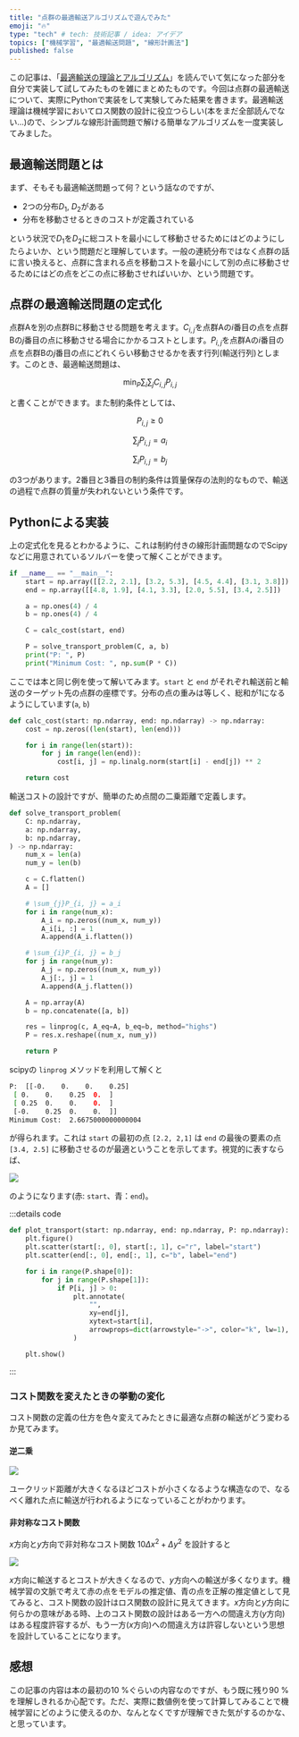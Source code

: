 ```yaml
---
title: "点群の最適輸送アルゴリズムで遊んでみた"
emoji: "🔥"
type: "tech" # tech: 技術記事 / idea: アイデア
topics: ["機械学習", "最適輸送問題", "線形計画法"]
published: false
---
```


この記事は、「[最適輸送の理論とアルゴリズム](https://www.amazon.co.jp/%E6%9C%80%E9%81%A9%E8%BC%B8%E9%80%81%E3%81%AE%E7%90%86%E8%AB%96%E3%81%A8%E3%82%A2%E3%83%AB%E3%82%B4%E3%83%AA%E3%82%BA%E3%83%A0-%E6%A9%9F%E6%A2%B0%E5%AD%A6%E7%BF%92%E3%83%97%E3%83%AD%E3%83%95%E3%82%A7%E3%83%83%E3%82%B7%E3%83%A7%E3%83%8A%E3%83%AB%E3%82%B7%E3%83%AA%E3%83%BC%E3%82%BA-%E4%BD%90%E8%97%A4-%E7%AB%9C%E9%A6%AC/dp/4065305144/ref=tmm_pap_swatch_0?_encoding=UTF8&qid=1690814042&sr=8-1)」を読んでいて気になった部分を自分で実装して試してみたものを雑にまとめたものです。今回は点群の最適輸送について、実際にPythonで実装をして実験してみた結果を書きます。最適輸送理論は機械学習においてロス関数の設計に役立つらしい(本をまだ全部読んでない...)ので、シンプルな線形計画問題で解ける簡単なアルゴリズムを一度実装してみました。

## 最適輸送問題とは

まず、そもそも最適輸送問題って何？という話なのですが、

- 2つの分布$D_1$, $D_2$がある
- 分布を移動させるときのコストが定義されている

という状況で$D_1$を$D_2$に総コストを最小にして移動させるためにはどのようにしたらよいか、という問題だと理解しています。一般の連続分布ではなく点群の話に言い換えると、点群に含まれる点を移動コストを最小にして別の点に移動させるためにはどの点をどこの点に移動させればいいか、という問題です。

## 点群の最適輸送問題の定式化

点群Aを別の点群Bに移動させる問題を考えます。$C_{i,j}$を点群Aの$i$番目の点を点群Bの$j$番目の点に移動させる場合にかかるコストとします。$P_{i,j}$を点群Aの$i$番目の点を点群Bの$j$番目の点にどれくらい移動させるかを表す行列(輸送行列)とします。このとき、最適輸送問題は、

$$
\min_{P}\sum_{i}\sum_{j}C_{i,j}P_{i,j}
$$

と書くことができます。また制約条件としては、

$$
    P_{i,j} \ge 0
$$

$$
    \sum_{j}P_{i,j} = a_i
$$

$$
    \sum_{i}P_{i,j} = b_j
$$

の3つがあります。2番目と3番目の制約条件は質量保存の法則的なもので、輸送の過程で点群の質量が失われないという条件です。

## Pythonによる実装

上の定式化を見るとわかるように、これは制約付きの線形計画問題なのでScipyなどに用意されているソルバーを使って解くことができます。

```python
if __name__ == "__main__":
    start = np.array([[2.2, 2.1], [3.2, 5.3], [4.5, 4.4], [3.1, 3.8]])
    end = np.array([[4.8, 1.9], [4.1, 3.3], [2.0, 5.5], [3.4, 2.5]])

    a = np.ones(4) / 4
    b = np.ones(4) / 4

    C = calc_cost(start, end)

    P = solve_transport_problem(C, a, b)
    print("P: ", P)
    print("Minimum Cost: ", np.sum(P * C))

```

ここでは本と同じ例を使って解いてみます。`start` と `end` がそれぞれ輸送前と輸送のターゲット先の点群の座標です。分布の点の重みは等しく、総和が1になるようにしています(`a`, `b`)

```python
def calc_cost(start: np.ndarray, end: np.ndarray) -> np.ndarray:
    cost = np.zeros((len(start), len(end)))

    for i in range(len(start)):
        for j in range(len(end)):
            cost[i, j] = np.linalg.norm(start[i] - end[j]) ** 2

    return cost
```

輸送コストの設計ですが、簡単のため点間の二乗距離で定義します。


```python
def solve_transport_problem(
    C: np.ndarray,
    a: np.ndarray,
    b: np.ndarray,
) -> np.ndarray:
    num_x = len(a)
    num_y = len(b)

    c = C.flatten()
    A = []

    # \sum_{j}P_{i, j} = a_i
    for i in range(num_x):
        A_i = np.zeros((num_x, num_y))
        A_i[i, :] = 1
        A.append(A_i.flatten())

    # \sum_{i}P_{i, j} = b_j
    for j in range(num_y):
        A_j = np.zeros((num_x, num_y))
        A_j[:, j] = 1
        A.append(A_j.flatten())

    A = np.array(A)
    b = np.concatenate([a, b])

    res = linprog(c, A_eq=A, b_eq=b, method="highs")
    P = res.x.reshape((num_x, num_y))

    return P

```

scipyの `linprog` メソッドを利用して解くと

```bash
P:  [[-0.    0.    0.    0.25]
 [ 0.    0.    0.25  0.  ]
 [ 0.25  0.    0.    0.  ]
 [-0.    0.25  0.    0.  ]]
Minimum Cost:  2.6675000000000004
```

が得られます。これは `start` の最初の点 `[2.2, 2,1]` は `end` の最後の要素の点 `[3.4, 2.5]` に移動させるのが最適ということを示してます。視覚的に表すならば、

![](https://storage.googleapis.com/zenn-user-upload/0a10e83e40a8-20230730.png)

のようになります(赤: `start`、青：`end`)。

:::details code

```python
def plot_transport(start: np.ndarray, end: np.ndarray, P: np.ndarray):
    plt.figure()
    plt.scatter(start[:, 0], start[:, 1], c="r", label="start")
    plt.scatter(end[:, 0], end[:, 1], c="b", label="end")

    for i in range(P.shape[0]):
        for j in range(P.shape[1]):
            if P[i, j] > 0:
                plt.annotate(
                    "",
                    xy=end[j],
                    xytext=start[i],
                    arrowprops=dict(arrowstyle="->", color="k", lw=1),
                )

    plt.show()

```
:::

### コスト関数を変えたときの挙動の変化

コスト関数の定義の仕方を色々変えてみたときに最適な点群の輸送がどう変わるか見てみます。

#### 逆二乗

![](/images/optim_transport/inverse_square.png)

ユークリッド距離が大きくなるほどコストが小さくなるような構造なので、なるべく離れた点に輸送が行われるようになっていることがわかります。


#### 非対称なコスト関数

$x$方向と$y$方向で非対称なコスト関数 $10\Delta x^2 + \Delta y^2$ を設計すると

![](/images/optim_transport/anti_symmetric_cos.png)

$x$方向に輸送するとコストが大きくなるので、$y$方向への輸送が多くなります。機械学習の文脈で考えて赤の点をモデルの推定値、青の点を正解の推定値として見てみると、コスト関数の設計はロス関数の設計に見えてきます。$x$方向と$y$方向に何らかの意味がある時、上のコスト関数の設計はある一方への間違え方($y$方向)はある程度許容するが、もう一方($x$方向)への間違え方は許容しないという思想を設計していることになります。

## 感想

この記事の内容は本の最初の10 %ぐらいの内容なのですが、もう既に残り90 %を理解しきれるか心配です。ただ、実際に数値例を使って計算してみることで機械学習にどのように使えるのか、なんとなくですが理解できた気がするのかな、と思っています。
